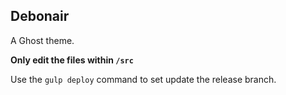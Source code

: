 ## Debonair

A Ghost theme.

**Only edit the files within `/src`**

Use the `gulp deploy` command to set update the release branch.
